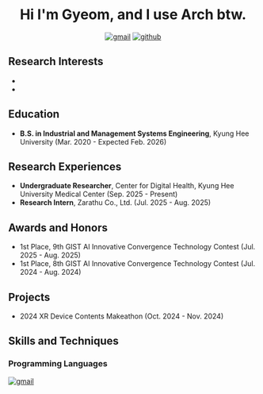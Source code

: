 <div align="center">

# Hi I'm Gyeom, and I use Arch btw.

[![gmail](https://img.shields.io/badge/Gmail-EA4335?logo=gmail&logoColor=white)](mailto:hbgyeom@gmail.com)
[![github](https://img.shields.io/badge/GitHub-181717?logo=github&logoColor=white)](https://github.com/hbgyeom1)

</div>

## Research Interests
- 
- 

## Education
- **B.S. in Industrial and Management Systems Engineering**, Kyung Hee University (Mar. 2020 - Expected Feb. 2026)

## Research Experiences
- **Undergraduate Researcher**, Center for Digital Health, Kyung Hee University Medical Center (Sep. 2025 - Present)
- **Research Intern**, Zarathu Co., Ltd. (Jul. 2025 - Aug. 2025)

## Awards and Honors
- 1st Place, 9th GIST AI Innovative Convergence Technology Contest (Jul. 2025 - Aug. 2025)
- 1st Place, 8th GIST AI Innovative Convergence Technology Contest (Jul. 2024 - Aug. 2024)

## Projects
- 2024 XR Device Contents Makeathon (Oct. 2024 - Nov. 2024)

## Skills and Techniques

### Programming Languages
[![gmail](https://img.shields.io/badge/Gmail-EA4335?logo=gmail&logoColor=white)](mailto:hbgyeom@gmail.com)
